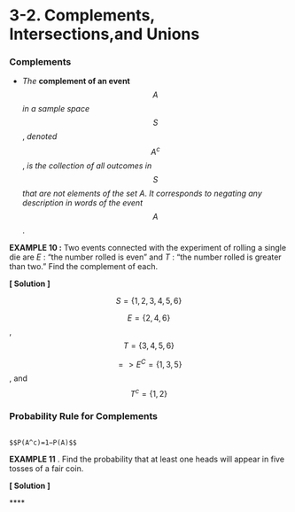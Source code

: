 # 3-2. Complements, Intersections,and Unions

### Complements

*  _The_ **complement of an event** $$A$$ _in a sample space_ $$S$$ , _denoted_ $$A^c$$ , _is the collection of all outcomes in_ $$S$$_that are not elements of the set_ _A_. _It corresponds to negating any description in words of the event_ $$A$$.

**EXAMPLE 10 :** Two events connected with the experiment of rolling a single die are _E_ : “the number rolled is even” and _T_ : “the number rolled is greater than two.” Find the complement of each.

**\[ Solution \]**

$$S = \{1,2,3,4,5,6\}$$ 

$$E = \{2,4,6\}$$ , $$T = \{3,4,5,6\}$$ 

$$=> E^C = \{1,3,5\}$$ , and $$T^c = \{1,2\}$$ 



### Probability Rule for Complements

                                                            $$P(A^c)=1−P(A)$$   


**EXAMPLE 11** . Find the probability that at least one heads will appear in five tosses of a fair coin.

**\[ Solution \]**

\*\*\*\*





